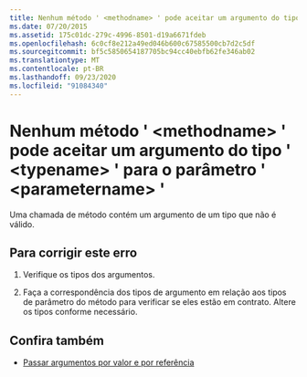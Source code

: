 ```yaml
---
title: Nenhum método ' <methodname> ' pode aceitar um argumento do tipo ' <typename> ' para o parâmetro ' <parametername> '
ms.date: 07/20/2015
ms.assetid: 175c01dc-279c-4996-8501-d19a6671fdeb
ms.openlocfilehash: 6c0cf8e212a49ed046b600c67585500cb7d2c5df
ms.sourcegitcommit: bf5c5850654187705bc94cc40ebfb62fe346ab02
ms.translationtype: MT
ms.contentlocale: pt-BR
ms.lasthandoff: 09/23/2020
ms.locfileid: "91084340"
---
```

# <a name="no-method-methodname-can-accept-an-argument-of-type-typename-for-parameter-parametername"></a>Nenhum método ' \<methodname> ' pode aceitar um argumento do tipo ' \<typename> ' para o parâmetro ' \<parametername> '

Uma chamada de método contém um argumento de um tipo que não é válido.  
  
## <a name="to-correct-this-error"></a>Para corrigir este erro  
  
1. Verifique os tipos dos argumentos.  
  
2. Faça a correspondência dos tipos de argumento em relação aos tipos de parâmetro do método para verificar se eles estão em contrato. Altere os tipos conforme necessário.  
  
## <a name="see-also"></a>Confira também

- [Passar argumentos por valor e por referência](../programming-guide/language-features/procedures/passing-arguments-by-value-and-by-reference.md)
